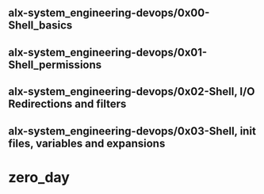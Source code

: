 
## alx-system_engineering-devops/0x00-Shell_basics
## alx-system_engineering-devops/0x01-Shell_permissions
## alx-system_engineering-devops/0x02-Shell, I/O Redirections and filters
## alx-system_engineering-devops/0x03-Shell, init files, variables and expansions
# zero_day
